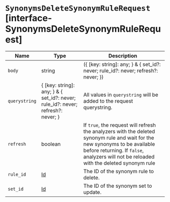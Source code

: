 # `SynonymsDeleteSynonymRuleRequest` [interface-SynonymsDeleteSynonymRuleRequest]

| Name | Type | Description |
| - | - | - |
| `body` | string | ({ [key: string]: any; } & { set_id?: never; rule_id?: never; refresh?: never; }) | All values in `body` will be added to the request body. |
| `querystring` | { [key: string]: any; } & { set_id?: never; rule_id?: never; refresh?: never; } | All values in `querystring` will be added to the request querystring. |
| `refresh` | boolean | If `true`, the request will refresh the analyzers with the deleted synonym rule and wait for the new synonyms to be available before returning. If `false`, analyzers will not be reloaded with the deleted synonym rule |
| `rule_id` | [Id](./Id.md) | The ID of the synonym rule to delete. |
| `set_id` | [Id](./Id.md) | The ID of the synonym set to update. |
